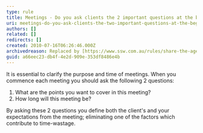 ```yaml
---
type: rule
title: Meetings - Do you ask clients the 2 important questions at the beginning of each meeting?
uri: meetings-do-you-ask-clients-the-two-important-questions-at-the-beginning-of-each-meeting
authors: []
related: []
redirects: []
created: 2010-07-16T06:26:46.000Z
archivedreason: Replaced by [https://www.ssw.com.au/rules/share-the-agenda](/rules/share-the-agenda) and [https://www.ssw.com.au/rules/start-and-finish-on-time](/rules/start-and-finish-on-time)
guid: a66eec23-db4f-4e2d-909e-353df8486e4b
---
```


It is essential to clarify the purpose and time of meetings. When you commence each meeting you should ask the following 2 questions:

<!--endintro-->

1. What are the points you want to cover in this meeting?
2. How long will this meeting be?

By asking these 2 questions you define both the client's and your expectations from the meeting; eliminating one of the factors which contribute to time-wastage.
